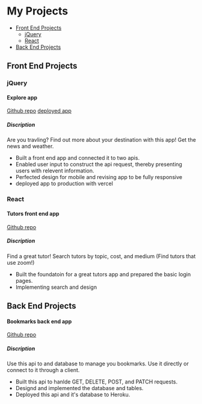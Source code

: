 # My Projects

* [Front End Projects](#front-end-projects)
    * [jQuery](#jquery)
    * [React](#react) 
* [Back End Projects](#back-end-projects)

## Front End Projects

### jQuery

#### Explore app

[Github repo](https://github.com/elireiner/explore')  [deployed app](https://explore-three.vercel.app)

##### Discription

Are you travling? Find out more about your destination with this app! Get the news and weather.

* Built a front end app and connected it to two apis.
* Enabled user input to construct the api request, thereby presenting users with relevent information.
* Perfected design for mobile and revising app to be fully responsive
* deployed app to production with vercel


### React

#### Tutors front end app

[Github repo](https://github.com/elireiner/tutors-app)

##### Discription

Find a great tutor! Search tutors by topic, cost, and medium (Find tutors that use zoom!)

* Built the foundatoin for a great tutors app and prepared the basic login pages.
* Implementing search and design


## Back End Projects

#### Bookmarks back end app

[Github repo](https://github.com/elireiner/bookmarks-server)

##### Discription

Use this api to and database to manage you bookmarks. Use it directly or connect to it through a client.

* Built this api to hanlde GET, DELETE, POST, and PATCH requests.
* Designd and implemented the database and tables.
* Deployed this api and it's database to Heroku.

